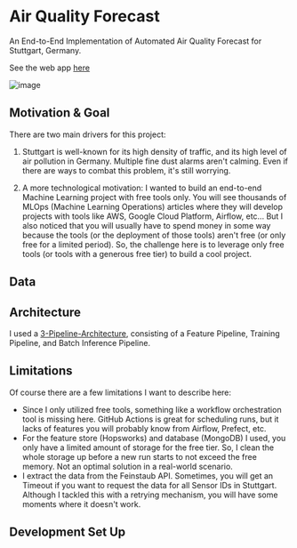 # Air Quality Forecast

An End-to-End Implementation of Automated Air Quality Forecast for Stuttgart, Germany.

See the web app [here](https://air-quality-forecast.streamlit.app/)

![image](https://github.com/baniasbaabe/air-quality-forecast/assets/72874670/24a6a4eb-9647-4b80-9895-bc5432863dcc)


## Motivation & Goal

There are two main drivers for this project:

1. Stuttgart is well-known for its high density of traffic, and its high level of air pollution in Germany. Multiple fine dust alarms aren't calming. Even if there are ways to combat this problem, it's still worrying.

2. A more technological motivation: I wanted to build an end-to-end Machine Learning project with free tools only. You will see thousands of MLOps (Machine Learning Operations) articles where they will develop projects with tools like AWS, Google Cloud Platform, Airflow, etc... But I also noticed that you will usually have to spend money in some way because the tools (or the deployment of those tools) aren't free (or only free for a limited period). So, the challenge here is to leverage only free tools (or tools with a generous free tier) to build a cool project.

## Data

## Architecture

I used a [3-Pipeline-Architecture](https://www.serverless-ml.org/blog/what-is-serverless-machine-learning), consisting of a Feature Pipeline, Training Pipeline, and Batch Inference Pipeline.

## Limitations

Of course there are a few limitations I want to describe here:

- Since I only utilized free tools, something like a workflow orchestration tool is missing here. GitHub Actions is great for scheduling runs, but it lacks of features you will probably know from Airflow, Prefect, etc.
- For the feature store (Hopsworks) and database (MongoDB) I used, you only have a limited amount of storage for the free tier. So, I clean the whole storage up before a new run starts to not exceed the free memory. Not an optimal solution in a real-world scenario.
- I extract the data from the Feinstaub API. Sometimes, you will get an Timeout if you want to request the data for all Sensor IDs in Stuttgart. Although I tackled this with a retrying mechanism, you will have some moments where it doesn't work. 

## Development Set Up
